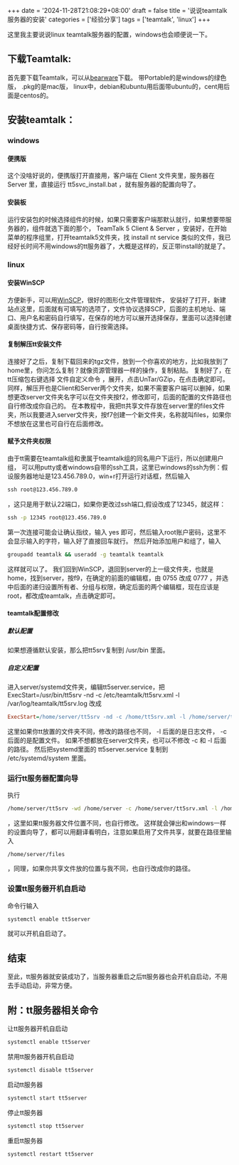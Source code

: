 +++
date = '2024-11-28T21:08:29+08:00'
draft = false
title = '说说teamtalk服务器的安装'
 categories = ['经验分享']
tags = ['teamtalk', 'linux']
+++

这里我主要说说linux teamtalk服务器的配置，windows也会顺便说一下。
## 下载Teamtalk:
首先要下载Teamtalk，可以从[bearware](https://bearware.dk/?page_id=353)下载。
带Portable的是windows的绿色版，
.pkg的是mac版，
linux中，debian和ubuntu用后面带ubuntu的，cent用后面是centos的。
## 安装teamtalk：
### windows
#### 便携版
这个没啥好说的，便携版打开直接用，客户端在
Client
文件夹里，服务器在
Server
里，直接运行
tt5svc_install.bat
，就有服务器的配置向导了。
#### 安装板
运行安装包的时候选择组件的时候，如果只需要客户端那默认就行，如果想要带服务器的，组件就选下面的那个，
TeamTalk 5 Client & Server
，安装好，在开始菜单的程序组里，打开teamtalk5文件夹，找
install nt service
类似的文件，我已经好长时间不用windows的tt服务器了，大概是这样的，反正带install的就是了。
### linux
#### 安装WinSCP
方便新手，可以用[WinSCP](https://winscp.net/eng/downloads.php)，很好的图形化文件管理软件，
安装好了打开，新建站点这里，后面就有可填写的选项了，文件协议选择SCP，后面的主机地址、端口、用户名和密码自行填写，在保存的地方可以展开选择保存，里面可以选择创建桌面快捷方式、保存密码等，自行按需选择。
#### 复制解压tt安装文件
连接好了之后，复制下载回来的tgz文件，放到一个你喜欢的地方，比如我放到了home里，你问怎么复制？就像资源管理器一样的操作，复制粘贴。
复制好了，在tt压缩包右键选择
文件自定义命令
，展开，点击UnTar/GZip，在点击确定即可。
同样，解压开也是Client和Server两个文件夹，如果不需要客户端可以删掉，如果想更改server文件夹名字可以在文件夹按f2，修改即可，后面的配置的文件路径也自行修改成你自己的。
在本教程中，我把tt共享文件存放在server里的files文件夹，所以我要进入server文件夹，按f7创建一个新文件夹，名称就叫files，如果你不想放在这里也可自行在后面修改。
#### 赋予文件夹权限
由于tt需要在teamtalk组和隶属于teamtalk组的同名用户下运行，所以创建用户组，
可以用putty或者windows自带的ssh工具，这里已windows的ssh为例：假设服务器地址是123.456.789.0，win+r打开运行对话框，然后输入
```cmd
ssh root@123.456.789.0
```
，这只是用于默认22端口，如果你更改过ssh端口,假设改成了12345，就这样：
```cmd
ssh -p 12345 root@123.456.789.0
```
第一次连接可能会让确认指纹，输入
yes
即可，然后输入root账户密码，这里不会显示输入的字符，输入好了直接回车就行。
然后开始添加用户和组了，输入
```sh
groupadd teamtalk && useradd -g teamtalk teamtalk
```
这样就可以了。
我们回到WinSCP，退回到server的上一级文件夹，也就是home，找到server，按f9，在确定的前面的编辑框，由
0755
改成
0777
，并选中后面的递归设置所有者、分组与权限，确定后面的两个编辑框，现在应该是root，都改成teamtalk，点击确定即可。
#### teamtalk配置修改
##### 默认配置
如果想遵循默认安装，那么把tt5srv复制到
/usr/bin
里面。
##### 自定义配置
进入server/systemd文件夹，编辑tt5server.service，把
ExecStart=/usr/bin/tt5srv -nd -c /etc/teamtalk/tt5srv.xml -l /var/log/teamtalk/tt5srv.log
改成
```ini
ExecStart=/home/server/tt5srv -nd -c /home/tt5srv.xml -l /home/server/tt5srv.log
```
这里如果你tt放置的文件夹不同，修改的路径也不同，
-l
后面的是日志文件，
-c
后面的是配置文件。
如果不想都放在server文件夹，也可以不修改
-c
和
-l
后面的路径。
然后把systemd里面的
tt5server.service
复制到
/etc/systemd/system
里面。
### 运行tt服务器配置向导
执行
```sh
/home/server/tt5srv -wd /home/server -c /home/server/tt5srv.xml -l /home/server/tt5srv.log -wizard -nd
```
，这里如果tt服务器文件位置不同，也自行修改。
这样就会弹出和windows一样的设置向导了，都可以用翻译看明白，注意如果启用了文件共享，就要在路径里输入
```path
/home/server/files
```
，同理，如果你共享文件放的位置与我不同，也自行改成你的路径。
### 设置tt服务器开机自启动
命令行输入
```sh
systemctl enable tt5server
```
就可以开机自启动了。
## 结束
至此，tt服务器就安装成功了，当服务器重启之后tt服务器也会开机自启动，不用去手动启动，非常方便。
## 附：tt服务器相关命令
让tt服务器开机自启动
```sh
systemctl enable tt5server
```
禁用tt服务器开机自启动
```sh
systemctl disable tt5server
```
启动tt服务器
```sh
systemctl start tt5server
```
停止tt服务器
```sh
systemctl stop tt5server
```
重启tt服务器
```sh
systemctl restart tt5server
```
